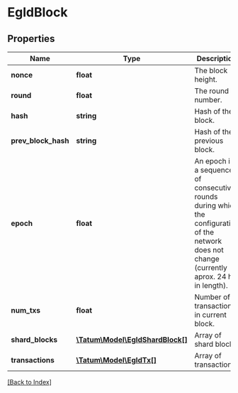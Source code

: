 # EgldBlock

## Properties

Name | Type | Description | Notes
------------ | ------------- | ------------- | -------------
**nonce** | **float** | The block height. | [optional]
**round** | **float** | The round number. | [optional]
**hash** | **string** | Hash of the block. | [optional]
**prev_block_hash** | **string** | Hash of the previous block. | [optional]
**epoch** | **float** | An epoch is a sequence of consecutive rounds during which the configuration of the network does not change (currently aprox. 24 hrs in length). | [optional]
**num_txs** | **float** | Number of transactions in current block. | [optional]
**shard_blocks** | [**\Tatum\Model\EgldShardBlock[]**](EgldShardBlock.md) | Array of shard blocks | [optional]
**transactions** | [**\Tatum\Model\EgldTx[]**](EgldTx.md) | Array of transactions. | [optional]

[[Back to Index]](../index.md)
